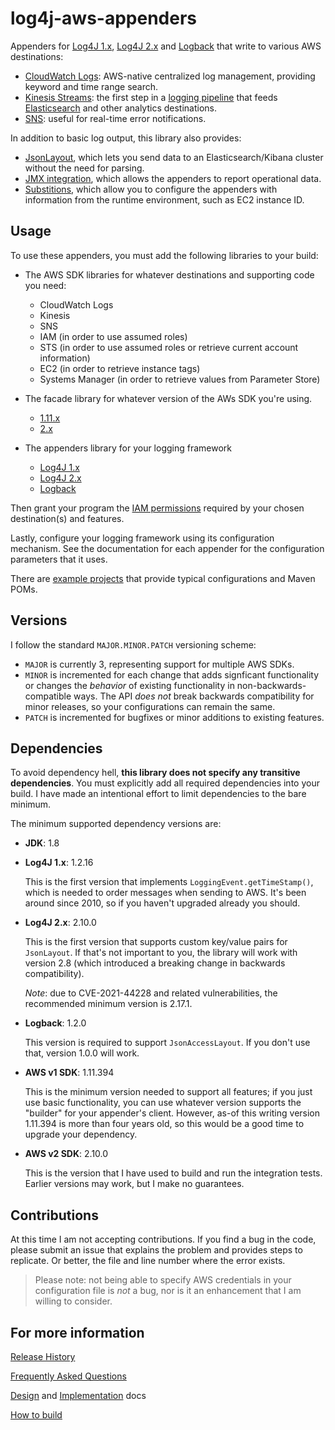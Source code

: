 # log4j-aws-appenders

Appenders for [Log4J 1.x](http://logging.apache.org/log4j/1.2/index.html),
[Log4J 2.x](https://logging.apache.org/log4j/2.x/)
and [Logback](https://logback.qos.ch/)
that write to various AWS destinations:

* [CloudWatch Logs](docs/cloudwatch.md): AWS-native centralized log management, providing keyword and time range search.
* [Kinesis Streams](docs/kinesis.md): the first step in a [logging pipeline](https://www.kdgregory.com/index.php?page=aws.loggingPipeline)
  that feeds [Elasticsearch](https://docs.aws.amazon.com/elasticsearch-service/latest/developerguide/what-is-amazon-elasticsearch-service.html)
  and other analytics destinations.
* [SNS](docs/sns.md): useful for real-time error notifications.

In addition to basic log output, this library also provides:

* [JsonLayout](docs/jsonlayout.md), which lets you send data to an Elasticsearch/Kibana
  cluster without the need for parsing.
* [JMX integration](docs/jmx.md), which allows the appenders to report operational data.
* [Substitions](docs/substitutions.md), which allow you to configure the appenders with
  information from the runtime environment, such as EC2 instance ID.


## Usage

To use these appenders, you must add the following libraries to your build:

* The AWS SDK libraries for whatever destinations and supporting code you need:

  * CloudWatch Logs
  * Kinesis
  * SNS
  * IAM (in order to use assumed roles)
  * STS (in order to use assumed roles or retrieve current account information)
  * EC2 (in order to retrieve instance tags)
  * Systems Manager (in order to retrieve values from Parameter Store)

* The facade library for whatever version of the AWs SDK you're using.

  * [1.11.x](https://search.maven.org/classic/#search%7Cga%7C1%7Cg%3A%22com.kdgregory.logging%22%20AND%20a%3A%22aws-facade-v1%22)
  * [2.x](https://search.maven.org/classic/#search%7Cga%7C1%7Cg%3A%22com.kdgregory.logging%22%20AND%20a%3A%22aws-facade-v2%22)

* The appenders library for your logging framework

  * [Log4J 1.x](https://search.maven.org/classic/#search%7Cga%7C1%7Cg%3A%22com.kdgregory.logging%22%20AND%20a%3A%22log4j1-aws-appenders%22)
  * [Log4J 2.x](https://search.maven.org/classic/#search%7Cga%7C1%7Cg%3A%22com.kdgregory.logging%22%20AND%20a%3A%22log4j2-aws-appenders%22)
  * [Logback](https://search.maven.org/classic/#search%7Cga%7C1%7Cg%3A%22com.kdgregory.logging%22%20AND%20a%3A%22logback-aws-appenders%22)

Then grant your program the [IAM permissions](docs/permissions.md) required by your
chosen destination(s) and features.

Lastly, configure your logging framework using its configuration mechanism. See the
documentation for each appender for the configuration parameters that it uses.

There are [example projects](examples) that provide typical configurations and Maven POMs.


## Versions

I follow the standard `MAJOR.MINOR.PATCH` versioning scheme:

* `MAJOR` is currently 3, representing support for multiple AWS SDKs.
* `MINOR` is incremented for each change that adds signficant functionality or changes the
  _behavior_ of existing functionality in non-backwards-compatible ways. The API _does not_
  break backwards compatibility for minor releases, so your configurations can remain the
  same.
* `PATCH` is incremented for bugfixes or minor additions to existing features.


## Dependencies

To avoid dependency hell, **this library does not specify any transitive dependencies**.
You must explicitly add all required dependencies into your build. I have made an
intentional effort to limit dependencies to the bare minimum.

The minimum supported dependency versions are:

* **JDK**: 1.8

* **Log4J 1.x**: 1.2.16  

  This is the first version that implements `LoggingEvent.getTimeStamp()`, which
  is needed to order messages when sending to AWS. It's been around since 2010,
  so if you haven't upgraded already you should.

* **Log4J 2.x**: 2.10.0

  This is the first version that supports custom key/value pairs for `JsonLayout`.
  If that's not important to you, the library will work with version 2.8 (which
  introduced a breaking change in backwards compatibility).

  *Note*: due to CVE-2021-44228 and related vulnerabilities, the recommended
  minimum version is 2.17.1.

* **Logback**: 1.2.0  

  This version is required to support `JsonAccessLayout`. If you don't use that,
  version 1.0.0 will work.

* **AWS v1 SDK**: 1.11.394  

  This is the minimum version needed to support all features; if you just use
  basic functionality, you can use whatever version supports the "builder" for
  your appender's client. However, as-of this writing version 1.11.394 is more
  than four years old, so this would be a good time to upgrade your dependency.

* **AWS v2 SDK**: 2.10.0

  This is the version that I have used to build and run the integration tests.
  Earlier versions may work, but I make no guarantees.


## Contributions

At this time I am not accepting contributions. If you find a bug in the code, please
submit an issue that explains the problem and provides steps to replicate. Or better,
the file and line number where the error exists.

> Please note: not being able to specify AWS credentials in your configuration file
  is _not_ a bug, nor is it an enhancement that I am willing to consider.


## For more information

[Release History](CHANGES.md)

[Frequently Asked Questions](FAQ.md)

[Design](docs/design.md) and [Implementation](docs/implementation.md) docs

[How to build](docs/build.md)
